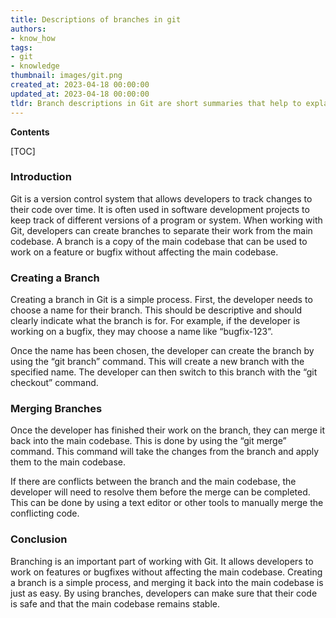 ```yaml
---
title: Descriptions of branches in git
authors:
- know_how
tags:
- git
- knowledge
thumbnail: images/git.png
created_at: 2023-04-18 00:00:00
updated_at: 2023-04-18 00:00:00
tldr: Branch descriptions in Git are short summaries that help to explain the purpose of a branch.
---
```


**Contents**

[TOC]

### Introduction

Git is a version control system that allows developers to track changes to their code over time. It is often used in software development projects to keep track of different versions of a program or system. When working with Git, developers can create branches to separate their work from the main codebase. A branch is a copy of the main codebase that can be used to work on a feature or bugfix without affecting the main codebase.

### Creating a Branch

Creating a branch in Git is a simple process. First, the developer needs to choose a name for their branch. This should be descriptive and should clearly indicate what the branch is for. For example, if the developer is working on a bugfix, they may choose a name like “bugfix-123”.

Once the name has been chosen, the developer can create the branch by using the “git branch” command. This will create a new branch with the specified name. The developer can then switch to this branch with the “git checkout” command.

### Merging Branches

Once the developer has finished their work on the branch, they can merge it back into the main codebase. This is done by using the “git merge” command. This command will take the changes from the branch and apply them to the main codebase.

If there are conflicts between the branch and the main codebase, the developer will need to resolve them before the merge can be completed. This can be done by using a text editor or other tools to manually merge the conflicting code.

### Conclusion

Branching is an important part of working with Git. It allows developers to work on features or bugfixes without affecting the main codebase. Creating a branch is a simple process, and merging it back into the main codebase is just as easy. By using branches, developers can make sure that their code is safe and that the main codebase remains stable.
